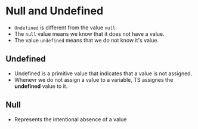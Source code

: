 # Null and Undefined

- ``Undefined`` is different from the value ``null``. 
- The ``null`` value means we know that it does not have a value. 
- The value ``undefined`` means that we do not know it's value.

## Undefined

- Undefined is a primitive value that indicates that a value is not assigned.
- Whenevr we do not assign a value to a variable, TS assignes the __undefined__ value to it.

## Null
- Represents the intentional absence of a value
